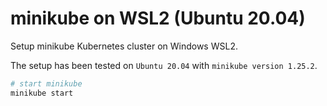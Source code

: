 # minikube on WSL2 (Ubuntu 20.04)

Setup minikube Kubernetes cluster on Windows WSL2.

The setup has been tested on `Ubuntu 20.04` with `minikube version 1.25.2`.


``` bash
# start minikube
minikube start
```